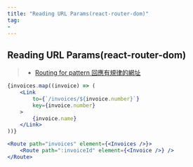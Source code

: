 ```yaml
---
title: "Reading URL Params(react-router-dom)"
tag: 
- 
---
```


##  Reading URL Params(react-router-dom)
>- [Routing for pattern 回應有規律的網址](Routing%20for%20pattern%20回應有規律的網址.md)

```jsx
{invoices.map((invoice) => (
	<Link
		to={`/invoices/${invoice.number}`}
		key={invoice.number}
	>
		{invoice.name}
	</Link>
))}
```

```jsx
<Route path="invoices" element={<Invoices />}>
	<Route path=":invoiceId" element={<Invoice />} />
</Route>
```